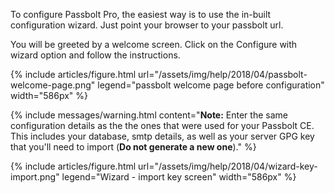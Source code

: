 To configure Passbolt Pro, the easiest way is to use the in-built configuration wizard.
Just point your browser to your passbolt url.

You will be greeted by a welcome screen. Click on the Configure with wizard option and follow the instructions.

{% include articles/figure.html
    url="/assets/img/help/2018/04/passbolt-welcome-page.png"
    legend="passbolt welcome page before configuration"
    width="586px"
%}

{% include messages/warning.html
    content="**Note:** Enter the same configuration details as the the ones that were used for your Passbolt CE.
    This includes your database, smtp details, as well as your server GPG key that you'll need to import (**Do not generate a new one**)."
%}

{% include articles/figure.html
    url="/assets/img/help/2018/04/wizard-key-import.png"
    legend="Wizard - import key screen"
    width="586px"
%}